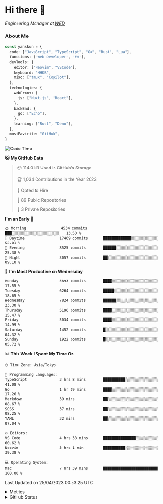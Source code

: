 # Hi there&nbsp;:wave:

<!-- ![Alt text](https://spotify-recently-played-readme.vercel.app/api?user=31kynbuubkiu3r4qh4hjuaglhfay) -->

_Engineering Manager at [WED](https://github.com/wedinc)_

### About Me

```ts
const yanskun = {
  code: ["JavaScript", "TypeScript", "Go", "Rust", "Lua"],
  functions: ["Web Developer", "EM"],
  devTools: {
    editor: ["Neovim", "VSCode"],
    keyboard: "HHKB",
    misc: ["tmux", "Copilot"],
  },
  technologies: {
    webFront: {
      js: ["Nuxt.js", "React"],
    },
    backEnd: {
      go: ["Echo"],
    },
    learning: ["Rust", "Deno"],
  },
  mostFavirite: "GitHub",
}
```

<!--START_SECTION:waka-->
![Code Time](http://img.shields.io/badge/Code%20Time-273%20hrs%208%20mins-blue)

**🐱 My GitHub Data** 

> 📦 114.0 kB Used in GitHub's Storage 
 > 
> 🏆 1,034 Contributions in the Year 2023
 > 
> 💼 Opted to Hire
 > 
> 📜 89 Public Repositories 
 > 
> 🔑 3 Private Repositories 
 > 
**I'm an Early 🐤** 

```text
🌞 Morning                4534 commits        ███░░░░░░░░░░░░░░░░░░░░░░   13.50 % 
🌆 Daytime                17469 commits       █████████████░░░░░░░░░░░░   52.01 % 
🌃 Evening                8525 commits        ██████░░░░░░░░░░░░░░░░░░░   25.38 % 
🌙 Night                  3057 commits        ██░░░░░░░░░░░░░░░░░░░░░░░   09.10 % 
```
📅 **I'm Most Productive on Wednesday** 

```text
Monday                   5893 commits        ████░░░░░░░░░░░░░░░░░░░░░   17.55 % 
Tuesday                  6264 commits        █████░░░░░░░░░░░░░░░░░░░░   18.65 % 
Wednesday                7824 commits        ██████░░░░░░░░░░░░░░░░░░░   23.30 % 
Thursday                 5196 commits        ████░░░░░░░░░░░░░░░░░░░░░   15.47 % 
Friday                   5034 commits        ████░░░░░░░░░░░░░░░░░░░░░   14.99 % 
Saturday                 1452 commits        █░░░░░░░░░░░░░░░░░░░░░░░░   04.32 % 
Sunday                   1922 commits        █░░░░░░░░░░░░░░░░░░░░░░░░   05.72 % 
```


📊 **This Week I Spent My Time On** 

```text
🕑︎ Time Zone: Asia/Tokyo

💬 Programming Languages: 
TypeScript               3 hrs 8 mins        ██████████░░░░░░░░░░░░░░░   41.08 % 
Go                       1 hr 19 mins        ████░░░░░░░░░░░░░░░░░░░░░   17.26 % 
Markdown                 39 mins             ██░░░░░░░░░░░░░░░░░░░░░░░   08.67 % 
SCSS                     37 mins             ██░░░░░░░░░░░░░░░░░░░░░░░   08.25 % 
YAML                     32 mins             ██░░░░░░░░░░░░░░░░░░░░░░░   07.04 % 

🔥 Editors: 
VS Code                  4 hrs 38 mins       ███████████████░░░░░░░░░░   60.62 % 
Neovim                   3 hrs 1 min         ██████████░░░░░░░░░░░░░░░   39.38 % 

💻 Operating System: 
Mac                      7 hrs 39 mins       █████████████████████████   100.00 % 
```


 Last Updated on 25/04/2023 00:53:25 UTC
<!--END_SECTION:waka-->

<details>
  <summary>Metrics</summary>
  <img src="https://github.com/yanskun/yanskun/blob/main/github-metrics.svg" alt="Metrics">
</details>

<details>
  <summary>GitHub Status</summary>
  <picture>
    <source media="(prefers-color-scheme: dark)" srcset="https://raw.githubusercontent.com/yanskun/yanskun/master/profile-summary-card-output/nord_dark/0-profile-details.svg">
   <img src="https://raw.githubusercontent.com/yanskun/yanskun/master/profile-summary-card-output/default/0-profile-details.svg">
  </picture>
  <br>
  <picture>
    <source media="(prefers-color-scheme: dark)" srcset="https://raw.githubusercontent.com/yanskun/yanskun/master/profile-summary-card-output/nord_dark/1-repos-per-language.svg">
   <img src="https://raw.githubusercontent.com/yanskun/yanskun/master/profile-summary-card-output/default/1-repos-per-language.svg">
  </picture>
  <picture>
    <source media="(prefers-color-scheme: dark)" srcset="https://raw.githubusercontent.com/yanskun/yanskun/master/profile-summary-card-output/nord_dark/2-most-commit-language.svg">
   <img src="https://raw.githubusercontent.com/yanskun/yanskun/master/profile-summary-card-output/default/2-most-commit-language.svg">
  </picture>
  <br>
  <picture>
    <source media="(prefers-color-scheme: dark)" srcset="https://raw.githubusercontent.com/yanskun/yanskun/master/profile-summary-card-output/nord_dark/3-stats.svg">
   <img src="https://raw.githubusercontent.com/yanskun/yanskun/master/profile-summary-card-output/default/3-stats.svg">
  </picture>
  <picture>
    <source media="(prefers-color-scheme: dark)" srcset="https://raw.githubusercontent.com/yanskun/yanskun/master/profile-summary-card-output/nord_dark/4-productive-time.svg">
   <img src="https://raw.githubusercontent.com/yanskun/yanskun/master/profile-summary-card-output/default/4-productive-time.svg">
  </picture>
</details>
